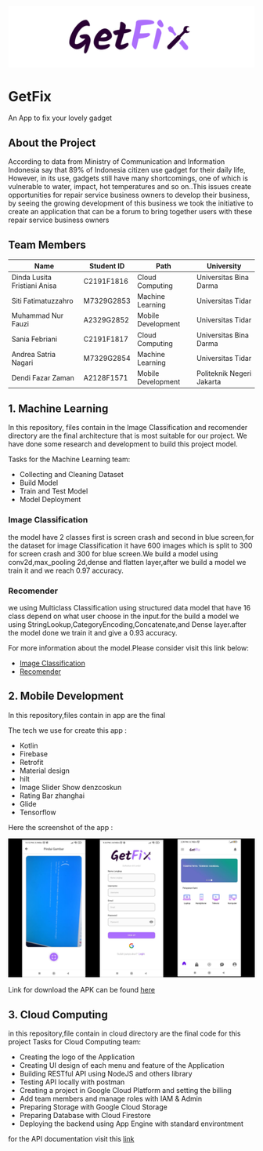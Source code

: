 
![Logo](https://github.com/GrmRy/GrmRy/blob/main/IMG_20220612_121018.png)

# GetFix

An App to fix your lovely gadget

## About the Project 

According to data from Ministry of Communication and Information Indonesia say that 89% of Indonesia citizen use gadget for their daily life, However, in its use, gadgets still have many shortcomings, one of which is vulnerable to water, impact, hot temperatures and so on..This issues create opportunities for repair service business owners to develop their business, by seeing the growing development of this business we took the initiative to create an application that can be a forum to bring together users with these repair service business owners

## Team Members

| Name | Student ID | Path | University|
| --------|   ---------|   -----|   ------|
|Dinda Lusita Fristiani Anisa |C2191F1816|Cloud Computing|Universitas Bina Darma|
|Siti Fatimatuzzahro|M7329G2853|Machine Learning|Universitas Tidar|
|Muhammad Nur Fauzi|A2329G2852|Mobile Development|Universitas Tidar|
|Sania Febriani|C2191F1817|Cloud Computing|Universitas Bina Darma|
|Andrea Satria Nagari|M7329G2854|Machine Learning|Universitas Tidar|
|Dendi Fazar Zaman|A2128F1571|Mobile Development|Politeknik Negeri Jakarta|

## 1. Machine Learning
In this repository, files contain in the Image Classification and recomender directory are the final architecture that is most suitable for our project. We have done some research and development to build this project model. 

Tasks for the Machine Learning team:
- Collecting and Cleaning Dataset
- Build Model
- Train and Test Model
- Model Deployment

### Image Classification 
the model have 2 classes first is screen crash and second in blue screen,for the dataset for image Classification it have 600 images which is split to 300 for screen crash and 300 for blue screen.We build a model using conv2d,max_pooling 2d,dense and flatten layer,after we build a model we train it and we reach 0.97 accuracy.

### Recomender 
we using Multiclass Classification using structured data model that have 16 class depend on what user choose in the input.for the build a model we using StringLookup,CategoryEncoding,Concatenate,and Dense layer.after the model done we train it and give a 0.93 accuracy.

For more information about the model.Please consider visit this link below:
- [Image Classification](https://github.com/MuhammadNurFauzi1205/GetfixApplication/blob/ml/Image%20Classification/model_training.ipynb)
- [Recomender](https://github.com/MuhammadNurFauzi1205/GetfixApplication/blob/ml/recomender/recomendderGetfixFix.ipynb)




## 2. Mobile Development
In this repository,files contain in app are the final 

The tech we use for create this app :
- Kotlin
- Firebase
- Retrofit
- Material design
- hilt
- Image Slider Show denzcoskun
- Rating Bar zhanghai
- Glide
- Tensorflow

Here the screenshot of the app :

![Screenshot1](https://github.com/GrmRy/GrmRy/blob/main/Desain%20tanpa%20judul.png)

Link for download the APK can be found [here](https://drive.google.com/file/d/1JH17msooc2fpqXmB_ywfc66J8Q1N6Fwv/view?usp=sharing)


## 3. Cloud Computing
in this repository,file contain in cloud directory are the final code for this project
Tasks for Cloud Computing team:
- Creating the logo of the Application
- Creating UI design of each menu and feature of the Application
- Building RESTful API using NodeJS and others library
- Testing API locally with postman
- Creating a project in Google Cloud Platform and setting the billing
- Add team members and manage roles with IAM & Admin
- Preparing Storage with Google Cloud Storage
- Preparing Database with Cloud Firestore
- Deploying the backend using App Engine with standard environtment

for the API documentation visit this [link](https://docs.google.com/document/d/1EaiMlNvx-K-80wc38xIkyzryaj67J1Zz/edit#)
